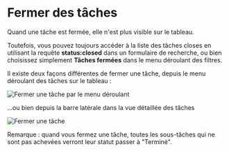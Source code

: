 Fermer des tâches
=============

Quand une tâche est fermée, elle n'est plus visible sur le tableau.

Toutefois, vous pouvez toujours accéder à la liste des tâches closes en utilisant la requête **status:closed** dans un formulaire de recherche, ou bien choisissez simplement **Tâches fermées** dans le menu déroulant des filtres.

Il existe deux façons différentes de fermer une tâche, depuis le menu déroulant des tâches sur le tableau :

![Fermer une tâche par le menu déroulant](https://kanboard.net/screenshots/documentation/menu-close-task.png)

…ou bien depuis la barre latérale dans la vue détaillée des tâches

![Fermer une tâche](https://kanboard.net/screenshots/documentation/closing-tasks.png)

Remarque : quand vous fermez une tâche, toutes les sous-tâches qui ne sont pas achevées verront leur statut passer à "Terminé".
